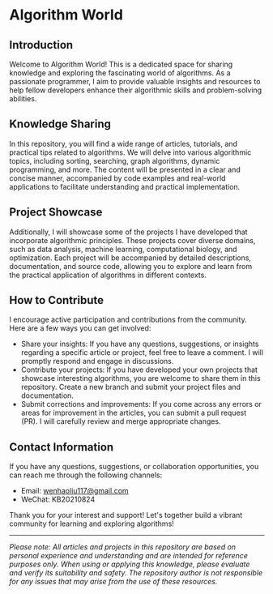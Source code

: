 # Algorithm World

## Introduction

Welcome to Algorithm World! This is a dedicated space for sharing knowledge and exploring the fascinating world of algorithms. As a passionate programmer, I aim to provide valuable insights and resources to help fellow developers enhance their algorithmic skills and problem-solving abilities.

## Knowledge Sharing

In this repository, you will find a wide range of articles, tutorials, and practical tips related to algorithms. We will delve into various algorithmic topics, including sorting, searching, graph algorithms, dynamic programming, and more. The content will be presented in a clear and concise manner, accompanied by code examples and real-world applications to facilitate understanding and practical implementation.

## Project Showcase

Additionally, I will showcase some of the projects I have developed that incorporate algorithmic principles. These projects cover diverse domains, such as data analysis, machine learning, computational biology, and optimization. Each project will be accompanied by detailed descriptions, documentation, and source code, allowing you to explore and learn from the practical application of algorithms in different contexts.

## How to Contribute

I encourage active participation and contributions from the community. Here are a few ways you can get involved:

- Share your insights: If you have any questions, suggestions, or insights regarding a specific article or project, feel free to leave a comment. I will promptly respond and engage in discussions.
- Contribute your projects: If you have developed your own projects that showcase interesting algorithms, you are welcome to share them in this repository. Create a new branch and submit your project files and documentation.
- Submit corrections and improvements: If you come across any errors or areas for improvement in the articles, you can submit a pull request (PR). I will carefully review and merge appropriate changes.

## Contact Information

If you have any questions, suggestions, or collaboration opportunities, you can reach me through the following channels:

- Email: [wenhaoliu117@gmail.com](mailto:wenhaoliu117@gmail.com)
- WeChat: KB20210824

Thank you for your interest and support! Let's together build a vibrant community for learning and exploring algorithms!

---
*Please note: All articles and projects in this repository are based on personal experience and understanding and are intended for reference purposes only. When using or applying this knowledge, please evaluate and verify its suitability and safety. The repository author is not responsible for any issues that may arise from the use of these resources.*
